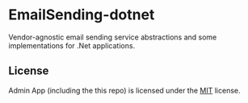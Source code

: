 # EmailSending-dotnet

Vendor-agnostic email sending service abstractions and some implementations for .Net applications.

## License

Admin App (including the this repo) is licensed under the [MIT](LICENSE.txt) license.
